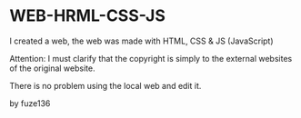 # WEB-HRML-CSS-JS
I created a web, the web was made with HTML, CSS &amp; JS (JavaScript)


Attention: I must clarify that the copyright is simply to the external websites of the original website. 

There is no problem using the local web and edit it.

by fuze136

